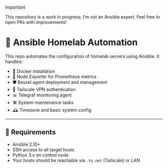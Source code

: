> [!IMPORTANT]
> This repository is a work in progress; I’m not an Ansible expert. Feel free to open PRs with improvements!

# 🧰 Ansible Homelab Automation

This repo automates the configuration of homelab servers using Ansible. It handles:

- 🐳 Docker installation
- 📡 Node Exporter for Prometheus metrics
- 🛡️ Beszel agent deployment and management
- 🧭 Tailscale VPN authentication
- 📊 Telegraf monitoring agent
- 🛠 System maintenance tasks
- 🕰 Timezone and basic system config

---

## 🔧 Requirements

- Ansible 2.10+
- SSH access to all target hosts
- Python 3.x on control node
- Your hosts should be reachable via `.ts.net` (Tailscale) or LAN

